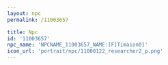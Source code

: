 ```yaml
---
layout: npc
permalink: /11003657

title: Npc
id: '11003657'
npc_name: 'NPCNAME_11003657_NAME:[F]Timaion01'
icon_url: 'portrait/npc/11000122_researcher2_p.png'
---
```

